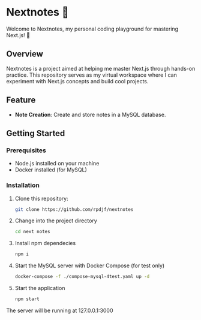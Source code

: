 # Nextnotes 🚀

Welcome to Nextnotes, my personal coding playground for mastering Next.js! 🎉

## Overview

Nextnotes is a project aimed at helping me master Next.js through hands-on practice. This repository serves as my virtual workspace where I can experiment with Next.js concepts and build cool projects.

## Feature

- **Note Creation**: Create and store notes in a MySQL database.

## Getting Started

### Prerequisites

- Node.js installed on your machine
- Docker installed (for MySQL)

### Installation

1. Clone this repository:

   ```bash
   git clone https://github.com/rpdjf/nextnotes
   ```
2. Change into the project directory

   ```bash
   cd next notes
   ```
3. Install npm dependecies

   ```bash
   npm i
   ```
4. Start the MySQL server with Docker Compose (for test only)

   ```bash
   docker-compose -f ./compose-mysql-4test.yaml up -d
   ```
5. Start the application

   ```bash
   npm start
   ```
The server will be running at 127.0.0.1:3000